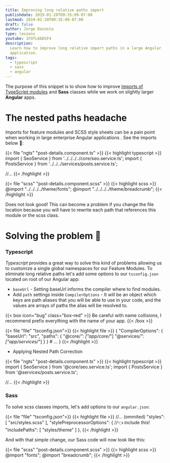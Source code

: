 ```yaml
---
title: Improving long relative paths import
publishdate: 2019-01-20T09:35:09-07:00
lastmod: 2019-01-20T09:35:09-07:00
draft: false
author: Jorge Dacosta
type: lessons
youtube: 1FOfL6bDSF4
description:
  Learn how to improve long relative import paths in a large Angular
  application.
tags:
  - typescript
  - sass
  - angular
---
```


The purpose of this snippet is to show how to improve
[imports of TypeScript modules](https://www.typescriptlang.org/docs/handbook/module-resolution.html)
and **Sass** classes while we work on slightly larger **Angular** apps.

# The nested paths headache

Imports for feature modules and SCSS style sheets can be a pain point when
working in large enterprise Angular applications . See the imports below 😬:

{{< file "ngts" "post-details.component.ts" >}} {{< highlight typescript >}}
import { SeoService } from '../../../../core/seo.service.ts'; import {
PostsService } from '../../../services/posts.service.ts';

//... {{< /highlight >}}

{{< file "scss" "post-details.component.scss" >}} {{< highlight scss >}} @import
"../../../../theme/fonts"; @import "../../../../theme/breadcrumb";
{{< /highlight >}}

Does not look good! This can become a problem if you change the file location
because you will have to rewrite each path that references this module or the
scss class.

# Solving the problem 💪

### Typescript

_Typescript_ provides a great way to solve this kind of problems allowing us to
customize a single global namespaces for our Feature Modules. To eliminate long
relative paths let's add some options to our `tsconfig.json` located on root of
our Angular app:

- `baseUrl` - Setting baseUrl informs the compiler where to find modules.
- Add `path` settings inside `CompilerOptions` - It will be an object which keys
  are path aliases that you will be able to use in your code, and the values are
  arrays of paths the alias will be resolved to.

{{< box icon="bug" class="box-red" >}} Be careful with name collisions, I
recommend prefix everything with the name of your app. {{< /box >}}

{{< file "file" "tsconfig.json">}} {{< highlight file >}} { "CompilerOptions": {
"baseUrl": "src", "paths": { "@core/_": ["app/core/_"] "@services/_":
["app/services/_"] } } # ... } {{< /highlight >}}

- Applying Nested Path Correction

{{< file "ngts" "post-details.component.ts" >}} {{< highlight typescript >}}
import { SeoService } from '@core/seo.service.ts'; import { PostsService } from
'@services/posts.service.ts';

//... {{< /highlight >}}

### Sass

To solve scss classes imports, let's add options to our `angular.json`:

{{< file "file" "tsconfig.json">}} {{< highlight file >}} //... (ommited)
"styles": [ "src/styles.scss" ], "stylePreprocessorOptions": { //👈 include
this! "includePaths": [ "styles/theme" ] }, {{< /highlight >}}

And with that simple change, our Sass code will now look like this:

{{< file "scss" "post-details.component.scss" >}} {{< highlight scss >}} @import
"fonts"; @import "breadcrumb"; {{< /highlight >}}
